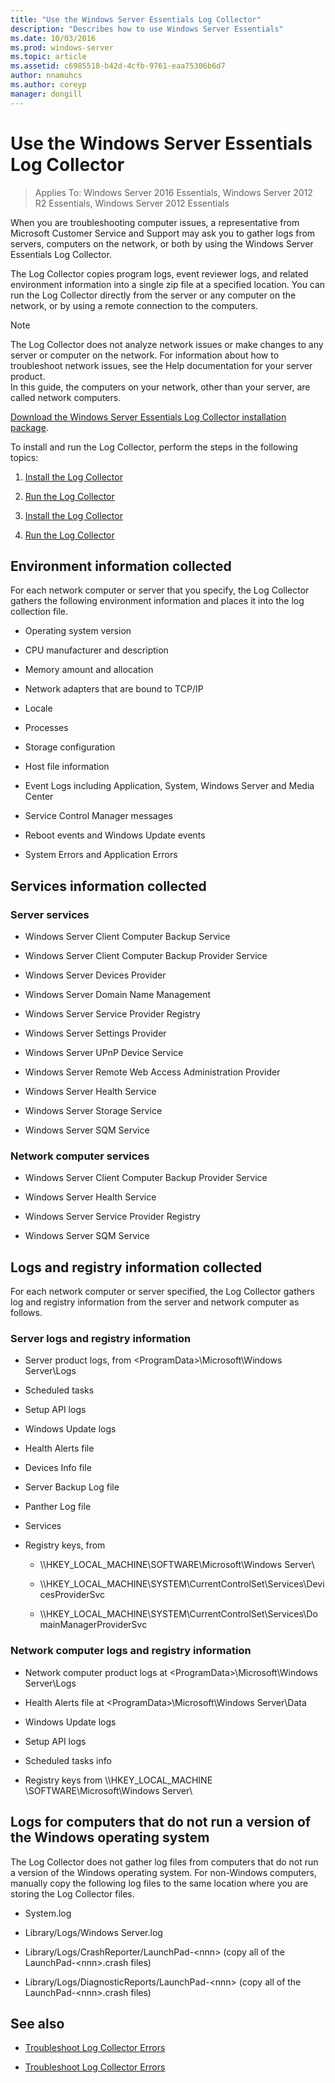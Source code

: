 ```yaml
---
title: "Use the Windows Server Essentials Log Collector"
description: "Describes how to use Windows Server Essentials"
ms.date: 10/03/2016
ms.prod: windows-server
ms.topic: article
ms.assetid: c6985518-b42d-4cfb-9761-eaa75306b6d7
author: nnamuhcs
ms.author: coreyp
manager: dongill
---
```


# Use the Windows Server Essentials Log Collector

>Applies To: Windows Server 2016 Essentials, Windows Server 2012 R2 Essentials, Windows Server 2012 Essentials

When you are troubleshooting computer issues, a representative from Microsoft Customer Service and Support may ask you to gather logs from servers, computers on the network, or both by using the  Windows Server Essentials Log Collector.  
  
 The Log Collector copies program logs, event reviewer logs, and related environment information into a single zip file at a specified location. You can run the Log Collector directly from the server or any computer on the network, or by using a remote connection to the computers.  
  
> [!NOTE]
>The Log Collector does not analyze network issues or make changes to any server or computer on the network. For information about how to troubleshoot network issues, see the Help documentation for your server product.  
>In this guide, the computers on your network, other than your server, are called network computers.  
>
>[Download the Windows Server Essentials Log Collector installation package](https://www.microsoft.com/download/details.aspx?id=34821).  
  
 To install and run the Log Collector, perform the steps in the following topics:  
  

1. [Install the Log Collector](Install-the-Windows-Server-Essentials-Log-Collector.md)  
  
2. [Run the Log Collector](Run-the-Windows-Server-Essentials-Log-Collector.md)  

3. [Install the Log Collector](../support/Install-the-Windows-Server-Essentials-Log-Collector.md)  
  
4. [Run the Log Collector](../support/Run-the-Windows-Server-Essentials-Log-Collector.md)  


## Environment information collected  
 For each network computer or server that you specify, the Log Collector gathers the following environment information and places it into the log collection file.  
  
-   Operating system version  
  
-   CPU manufacturer and description  
  
-   Memory amount and allocation  
  
-   Network adapters that are bound to TCP/IP  
  
-   Locale  
  
-   Processes  
  
-   Storage configuration  
  
-   Host file information  
  
-   Event Logs including Application, System, Windows Server and Media Center  
  
-   Service Control Manager messages  
  
-   Reboot events and Windows Update events  
  
-   System Errors and Application Errors  
  
## Services information collected  
  
### Server services  
  
-   Windows Server Client Computer Backup Service  
  
-   Windows Server Client Computer Backup Provider Service  
  
-   Windows Server Devices Provider  
  
-   Windows Server Domain Name Management  
  
-   Windows Server Service Provider Registry  
  
-   Windows Server Settings Provider  
  
-   Windows Server UPnP Device Service  
  
-   Windows Server Remote Web Access Administration Provider  
  
-   Windows Server Health Service  
  
-   Windows Server Storage Service  
  
-   Windows Server SQM Service  
  
### Network computer services  
  
-   Windows Server Client Computer Backup Provider Service  
  
-   Windows Server Health Service  
  
-   Windows Server Service Provider Registry  
  
-   Windows Server SQM Service  
  
## Logs and registry information collected  
 For each network computer or server specified, the Log Collector gathers log and registry information from the server and network computer as follows.  
  
### Server logs and registry information  
  
-   Server product logs, from <ProgramData\>\Microsoft\Windows Server\Logs  
  
-   Scheduled tasks  
  
-   Setup API logs  
  
-   Windows Update logs  
  
-   Health Alerts file  
  
-   Devices Info file  
  
-   Server Backup Log file  
  
-   Panther Log file  
  
-   Services  
  
-   Registry keys, from  
  
    -   \\\HKEY_LOCAL_MACHINE\SOFTWARE\Microsoft\Windows Server\  
  
    -   \\\HKEY_LOCAL_MACHINE\SYSTEM\CurrentControlSet\Services\DevicesProviderSvc  
  
    -   \\\HKEY_LOCAL_MACHINE\SYSTEM\CurrentControlSet\Services\DomainManagerProviderSvc  
  
### Network computer logs and registry information  
  
-   Network computer product logs at <ProgramData\>\Microsoft\Windows Server\Logs  
  
-   Health Alerts file at <ProgramData\>\Microsoft\Windows Server\Data  
  
-   Windows Update logs  
  
-   Setup API logs  
  
-   Scheduled tasks info  
  
-   Registry keys from \\\HKEY_LOCAL_MACHINE \SOFTWARE\Microsoft\Windows Server\  
  
## Logs for computers that do not run a version of the Windows operating system  
 The Log Collector does not gather log files from computers that do not run a version of the Windows operating system. For non-Windows computers, manually copy the following log files to the same location where you are storing the Log Collector files.  
  
-   System.log  
  
-   Library/Logs/Windows Server.log  
  
-   Library/Logs/CrashReporter/LaunchPad-<nnn\> (copy all of the LaunchPad-<nnn\>.crash files)  
  
-   Library/Logs/DiagnosticReports/LaunchPad-<nnn\> (copy all of the LaunchPad-<nnn\>.crash files)  
  
## See also  
  

-   [Troubleshoot Log Collector Errors](Troubleshoot-Windows-Server-Essentials-Log-Collector-Errors.md)

-   [Troubleshoot Log Collector Errors](../support/Troubleshoot-Windows-Server-Essentials-Log-Collector-Errors.md)

